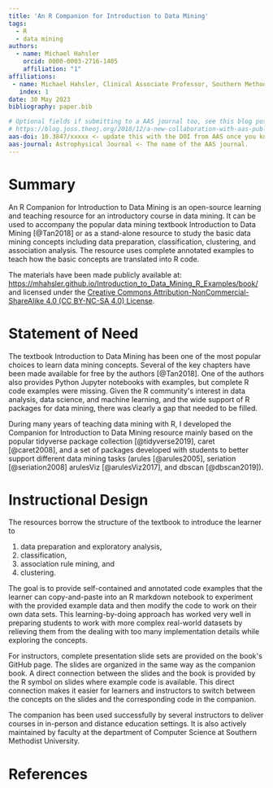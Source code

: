 ```yaml
---
title: 'An R Companion for Introduction to Data Mining'
tags:
  - R
  - data mining
authors:
  - name: Michael Hahsler
    orcid: 0000-0003-2716-1405
    affiliation: "1"
affiliations:
 - name: Michael Hahsler, Clinical Associate Professor, Southern Methodist University
   index: 1
date: 30 May 2023
bibliography: paper.bib

# Optional fields if submitting to a AAS journal too, see this blog post:
# https://blog.joss.theoj.org/2018/12/a-new-collaboration-with-aas-publishing
aas-doi: 10.3847/xxxxx <- update this with the DOI from AAS once you know it.
aas-journal: Astrophysical Journal <- The name of the AAS journal.
---
```


# Summary

An R Companion for Introduction to Data Mining is an open-source learning and 
teaching resource for an introductory course in data mining. It
can be used to accompany the popular
data mining textbook Introduction to Data Mining [@Tan2018] or as a stand-alone resource
to study the basic data mining concepts including data preparation, classification,
clustering, and association analysis. The resource uses complete annotated examples 
to teach how the basic concepts are translated into R code.

The materials have been made publicly available at: <https://mhahsler.github.io/Introduction_to_Data_Mining_R_Examples/book/> and licensed under the [Creative Commons Attribution-NonCommercial-ShareAlike 4.0 (CC BY-NC-SA 4.0) License](https://creativecommons.org/licenses/by-nc-sa/4.0/).

# Statement of Need

The textbook Introduction to Data Mining has been one of the most popular choices
to learn data mining concepts. Several of the key chapters have been made available for free by the authors [@Tan2018].
One of the authors also provides Python Jupyter notebooks with examples, but
complete R code examples were missing. Given the R community's interest in 
data analysis, data science, and machine learning, and the wide support of R packages for data mining, 
there was clearly a gap that needed to be filled.

During many years of teaching data mining with R, I developed the Companion for Introduction to Data Mining
resource mainly based on the popular tidyverse package collection [@tidyverse2019], caret [@caret2008], and a set of packages
developed with students to better support different data mining tasks (arules [@arules2005], seriation [@seriation2008]
arulesViz [@arulesViz2017], and dbscan [@dbscan2019]).

# Instructional Design

The resources borrow the structure of the textbook to introduce the learner
to 

1. data preparation and exploratory analysis,
2. classification, 
3. association rule mining, and
4. clustering.

The goal is to provide self-contained and annotated code examples that the
learner can copy-and-paste into an R markdown notebook to experiment with 
the provided example data and then modify the code to work on their own data sets.
This learning-by-doing approach has worked very well in preparing students to work
with more complex real-world datasets by relieving them from the dealing with 
too many implementation details while exploring the concepts. 

For instructors, complete presentation slide sets are provided
on the book's GitHub page.
The slides are organized in the same way as the companion book. A direct connection
between the slides and the book is provided by the R symbol on slides where 
example code is available. This direct connection makes it easier for learners and 
instructors to 
switch between the concepts on the slides and the corresponding code in the 
companion.

The companion has been used successfully by several instructors 
to deliver courses in in-person and distance education settings. It 
is also actively maintained by faculty at the department of Computer Science at 
Southern Methodist University. 

# References
